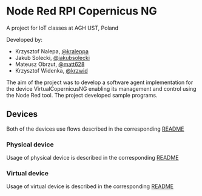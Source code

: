 # Node Red RPI Copernicus NG
A project for IoT classes at AGH UST, Poland

Developed by:
- Krzysztof Nalepa, [@kraleppa](https://github.com/kraleppa)
- Jakub Solecki, [@jakubsolecki](https://github.com/jakubsolecki)
- Mateusz Obrzut, [@matt628](https://github.com/matt628)
- Krzysztof Widenka, [@krzwid](https://github.com/krzwid)

The aim of the project was to develop a software agent implementation for the device
VirtualCopernicusNG enabling its management and control using the Node Red tool.
The project developed sample programs. 

## Devices

Both of the devices use flows described in the corresponding [README](./flows/README.md)

### Physical device
Usage of physical device is described in the corresponding [README](./physical_device/README.md) 

### Virtual device
Usage of virtual device is described in the corresponding [README](./virtual_device/README.md) 
